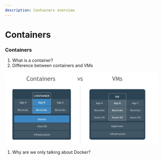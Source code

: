 ```yaml
---
description: Containers overview
---
```


# Containers

### Containers 

1. What is a container?
2. Difference between containers and VMs

![](.gitbook/assets/image%20%287%29.png)



1. Why are we only talking about Docker?


